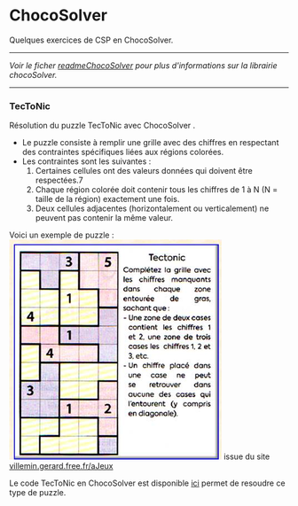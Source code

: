 # ChocoSolver

Quelques exercices de CSP en ChocoSolver.

---

*Voir le ficher [readmeChocoSolver](./readmeChocoSolver.md) pour plus d'informations sur la librairie chocoSolver.*

---

### TecToNic 
Résolution du puzzle TecToNic avec ChocoSolver .
- Le puzzle consiste à remplir une grille avec des chiffres en respectant des contraintes spécifiques liées aux régions colorées.
- Les contraintes sont les suivantes : 
  1. Certaines cellules ont des valeurs données qui doivent être respectées.7
  2. Chaque région colorée doit contenir tous les chiffres de 1 à N (N = taille de la région) exactement une fois.
  3. Deux cellules adjacentes (horizontalement ou verticalement) ne peuvent pas contenir la même valeur.

Voici un exemple de puzzle :  
![TecToNic Example](https://github.com/EmmanuelADAM/IntelligenceArtificielleJava/blob/master/progParContraintes/TecToNic.jpg)
issue du site [villemin.gerard.free.fr/aJeux](http://villemin.gerard.free.fr/aJeux/Tectonic.htm)

Le code TecToNic en ChocoSolver est disponible [ici](https://github.com/EmmanuelADAM/IntelligenceArtificielleJava/blob/master/progParContraintes/src/TecToNic.java) permet de resoudre ce type de puzzle.
